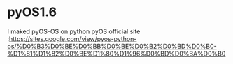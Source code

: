 # pyOS1.6
I maked pyOS-OS on python pyOS official site :https://sites.google.com/view/pyos-python-os/%D0%B3%D0%BE%D0%BB%D0%BE%D0%B2%D0%BD%D0%B0-%D1%81%D1%82%D0%BE%D1%80%D1%96%D0%BD%D0%BA%D0%B0

